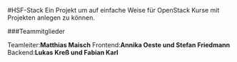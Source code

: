 #HSF-Stack
Ein Projekt um auf einfache Weise für OpenStack Kurse mit Projekten anlegen zu können.

###Teammitglieder

Teamleiter:**Matthias Maisch**
Frontend:**Annika Oeste und Stefan Friedmann**
Backend:**Lukas Kreß und Fabian Karl**

